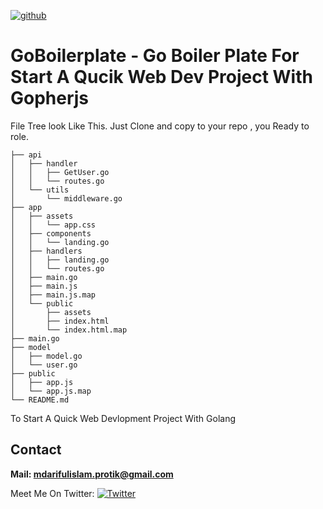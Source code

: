 [![github](https://img.shields.io/badge/Version%3A-0.1.0-brightgreen.svg)](https://github.com/arifulprotik/GoBoilerPlate/)
# GoBoilerplate - Go Boiler Plate For Start A Qucik Web Dev Project With Gopherjs
File Tree look Like This. 
Just Clone and copy to your repo , you Ready to role. 
```
├── api
│   ├── handler
│   │   ├── GetUser.go
│   │   └── routes.go
│   └── utils
│       └── middleware.go
├── app
│   ├── assets
│   │   └── app.css
│   ├── components
│   │   └── landing.go
│   ├── handlers
│   │   ├── landing.go
│   │   └── routes.go
│   ├── main.go
│   ├── main.js
│   ├── main.js.map
│   └── public
│       ├── assets
│       ├── index.html
│       └── index.html.map
├── main.go
├── model
│   ├── model.go
│   └── user.go
├── public
│   ├── app.js
│   └── app.js.map
└── README.md

```
To Start A Quick Web Devlopment Project With Golang

## Contact 
**Mail: mdarifulislam.protik@gmail.com**


Meet Me On Twitter: [![Twitter](https://img.shields.io/badge/twitter-@ArifulProtik-blue.svg)](https://twitter.com/ArifulProtik)
